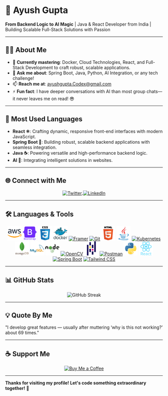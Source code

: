 # 🌠 Ayush Gupta

**From Backend Logic to AI Magic** | Java & React Developer from India | Building Scalable Full-Stack Solutions with Passion

---

## 👨‍💻 About Me
- 🌱 **Currently mastering**: Docker, Cloud Technologies, React, and Full-Stack Development to craft robust, scalable applications.
- 💬 **Ask me about**: Spring Boot, Java, Python, AI Integration, or any tech challenge!
- 📫 **Reach me at**: [ayushgupta.Codex@gmail.com](mailto:ayushgupta.Codex@gmail.com)
- ⚡ **Fun fact**: I have deeper conversations with AI than most group chats—it never leaves me on read! 😎

---

## 🌟 Most Used Languages
- **React ⚛️**: Crafting dynamic, responsive front-end interfaces with modern JavaScript.
- **Spring Boot 🌸**: Building robust, scalable backend applications with seamless integration.
- **Java ☕**: Powering versatile and high-performance backend logic.
-  **AI 🤖**: Integrating intelligent solutions in websites.

---

## 🌐 Connect with Me
<p align="center">
  <a href="https://twitter.com/codexayush" target="_blank">
    <img align="center" src="https://raw.githubusercontent.com/rahuldkjain/github-profile-readme-generator/master/src/images/icons/Social/twitter.svg" alt="Twitter" height="40" width="50" />
  </a>
  <a href="https://linkedin.com/in/ayush-gupta004" target="_blank">
    <img align="center" src="https://raw.githubusercontent.com/rahuldkjain/github-profile-readme-generator/master/src/images/icons/Social/linked-in-alt.svg" alt="LinkedIn" height="40" width="50" />
  </a>
</p>

---

## 🛠️ Languages & Tools
<p align="center">
  <a href="https://aws.amazon.com" target="_blank"><img src="https://raw.githubusercontent.com/devicons/devicon/master/icons/amazonwebservices/amazonwebservices-original-wordmark.svg" alt="AWS" width="45" height="45" title="AWS"/></a>
  <a href="https://getbootstrap.com" target="_blank"><img src="https://raw.githubusercontent.com/devicons/devicon/master/icons/bootstrap/bootstrap-plain-wordmark.svg" alt="Bootstrap" width="45" height="45" title="Bootstrap"/></a>
  <a href="https://www.w3schools.com/css/" target="_blank"><img src="https://raw.githubusercontent.com/devicons/devicon/master/icons/css3/css3-original-wordmark.svg" alt="CSS3" width="45" height="45" title="CSS3"/></a>
  <a href="https://www.docker.com/" target="_blank"><img src="https://raw.githubusercontent.com/devicons/devicon/master/icons/docker/docker-original-wordmark.svg" alt="Docker" width="45" height="45" title="Docker"/></a>
  <a href="https://www.framer.com/" target="_blank"><img src="https://www.vectorlogo.zone/logos/framer/framer-icon.svg" alt="Framer" width="45" height="45" title="Framer"/></a>
  <a href="https://git-scm.com/" target="_blank"><img src="https://www.vectorlogo.zone/logos/git-scm/git-scm-icon.svg" alt="Git" width="45" height="45" title="Git"/></a>
  <a href="https://www.w3.org/html/" target="_blank"><img src="https://raw.githubusercontent.com/devicons/devicon/master/icons/html5/html5-original-wordmark.svg" alt="HTML5" width="45" height="45" title="HTML5"/></a>
  <a href="https://www.java.com" target="_blank"><img src="https://raw.githubusercontent.com/devicons/devicon/master/icons/java/java-original.svg" alt="Java" width="45" height="45" title="Java"/></a>
  <a href="https://kubernetes.io" target="_blank"><img src="https://www.vectorlogo.zone/logos/kubernetes/kubernetes-icon.svg" alt="Kubernetes" width="45" height="45" title="Kubernetes"/></a>
  <a href="https://www.mongodb.com/" target="_blank"><img src="https://raw.githubusercontent.com/devicons/devicon/master/icons/mongodb/mongodb-original-wordmark.svg" alt="MongoDB" width="45" height="45" title="MongoDB"/></a>
  <a href="https://www.mysql.com/" target="_blank"><img src="https://raw.githubusercontent.com/devicons/devicon/master/icons/mysql/mysql-original-wordmark.svg" alt="MySQL" width="45" height="45" title="MySQL"/></a>
  <a href="https://nodejs.org" target="_blank"><img src="https://raw.githubusercontent.com/devicons/devicon/master/icons/nodejs/nodejs-original-wordmark.svg" alt="Node.js" width="45" height="45" title="Node.js"/></a>
  <a href="https://opencv.org/" target="_blank"><img src="https://www.vectorlogo.zone/logos/opencv/opencv-icon.svg" alt="OpenCV" width="45" height="45" title="OpenCV"/></a>
  <a href="https://pandas.pydata.org/" target="_blank"><img src="https://raw.githubusercontent.com/devicons/devicon/2ae2a900d2f041da66e950e4d48052658d850630/icons/pandas/pandas-original.svg" alt="Pandas" width="45" height="45" title="Pandas"/></a>
  <a href="https://postman.com" target="_blank"><img src="https://www.vectorlogo.zone/logos/getpostman/getpostman-icon.svg" alt="Postman" width="45" height="45" title="Postman"/></a>
  <a href="https://www.python.org" target="_blank"><img src="https://raw.githubusercontent.com/devicons/devicon/master/icons/python/python-original.svg" alt="Python" width="45" height="45" title="Python"/></a>
  <a href="https://reactjs.org/" target="_blank"><img src="https://raw.githubusercontent.com/devicons/devicon/master/icons/react/react-original-wordmark.svg" alt="React" width="45" height="45" title="React"/></a>
  <a href="https://spring.io/" target="_blank"><img src="https://www.vectorlogo.zone/logos/springio/springio-icon.svg" alt="Spring Boot" width="45" height="45" title="Spring"/></a>
  <a href="https://tailwindcss.com/" target="_blank"><img src="https://www.vectorlogo.zone/logos/tailwindcss/tailwindcss-icon.svg" alt="Tailwind CSS" width="45" height="45" title="Tailwind CSS"/></a>
</p>

---

## 📊 GitHub Stats
<p align="center">
  <img src="https://github-readme-streak-stats.herokuapp.com/?user=codexayush79&theme=gruvbox" alt="GitHub Streak" />
</p>

---

## 💡 Quote By Me
 "I develop great features — usually after muttering ‘why is this not working?’ about 69 times."  

---

## ☕ Support Me
<p align="center">
  <a href="https://www.buymeacoffee.com/codexayush04">
    <img src="https://cdn.buymeacoffee.com/buttons/v2/default-yellow.png" height="50" width="210" alt="Buy Me a Coffee" />
  </a>
</p>

---

**Thanks for visiting my profile! Let's code something extraordinary together!** 🌟
